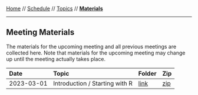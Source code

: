 [Home](../README.md) // [Schedule](../schedule.md) // [Topics](../topics.md) // **[Materials](materials.md)**

---

## Meeting Materials

The materials for the upcoming meeting and all previous meetings are collected here. Note that materials for the upcoming meeting may change up until the meeting actually takes place.

Date | Topic | Folder    | Zip
:--- | :---- | :-------- | :--------
2023-03-01 | Introduction / Starting with R | [link](https://github.com/wviechtb/r-user-group/tree/master/materials/2023-03-01) | [zip](https://github.com/wviechtb/r-user-group/tree/master/materials/2023-03-01/2023-03-01.zip)
